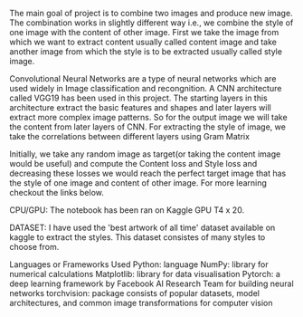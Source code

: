 The main goal of project is to combine two images and produce new image. The combination works in slightly different way i.e., we combine the style of one image with the content of other image. First we take the image from which we want to extract content usually called content image and take another image from which the style is to be extracted usually called style image.

Convolutional Neural Networks are a type of neural networks which are used widely in Image classification and recongnition. A CNN architecture called VGG19 has been used in this project. The starting layers in this architecture extract the basic features and shapes and later layers will extract more complex image patterns. So for the output image we will take the content from later layers of CNN. For extracting the style of image, we take the correlations between different layers using Gram Matrix

Initially, we take any random image as target(or taking the content image would be useful) and compute the Content loss and Style loss and decreasing these losses we would reach the perfect target image that has the style of one image and content of other image. For more learning checkout the links below.

CPU/GPU: The notebook has been ran on Kaggle GPU T4 x 20.

DATASET: I have used the 'best artwork of all time' dataset available on kaggle to extract the styles. This dataset consistes of many styles to choose from.

Languages or Frameworks Used
Python: language
NumPy: library for numerical calculations
Matplotlib: library for data visualisation
Pytorch: a deep learning framework by Facebook AI Research Team for building neural networks
torchvision: package consists of popular datasets, model architectures, and common image transformations for computer vision

